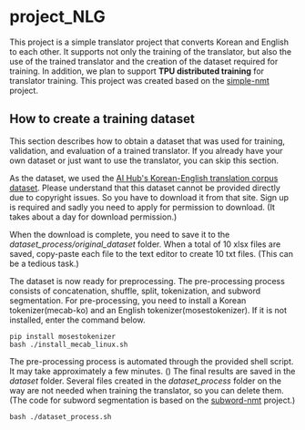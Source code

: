 # project_NLG

This project is a simple translator project that converts Korean and English to each other. 
It supports not only the training of the translator, but also the use of the trained translator and the creation of the dataset required for training. 
In addition, we plan to support **TPU distributed training** for translator training. 
This project was created based on the [simple-nmt](https://github.com/kh-kim/simple-nmt) project.

## How to create a training dataset 

This section describes how to obtain a dataset that was used for training, validation, and evaluation of a trained translator. 
If you already have your own dataset or just want to use the translator, you can skip this section. 

As the dataset, we used the [AI Hub's Korean-English translation corpus dataset](https://aihub.or.kr/aidata/87/download). 
Please understand that this dataset cannot be provided directly due to copyright issues. 
So you have to download it from that site. Sign up is required and sadly you need to apply for permission to download. (It takes about a day for download permission.)

When the download is complete, you need to save it to the *dataset_process/original_dataset* folder. 
When a total of 10 xlsx files are saved, copy-paste each file to the text editor to create 10 txt files. (This can be a tedious task.)

The dataset is now ready for preprocessing. The pre-processing process consists of concatenation, shuffle, split, tokenization, and subword segmentation. 
For pre-processing, you need to install a Korean tokenizer(mecab-ko) and an English tokenizer(mosestokenizer). 
If it is not installed, enter the command below.

```
pip install mosestokenizer
bash ./install_mecab_linux.sh
```

The pre-processing process is automated through the provided shell script. It may take approximately a few minutes. ()
The final results are saved in the *dataset* folder. Several files created in the *dataset_process* folder on the way are not needed when training the translator, so you can delete them. (The code for subword segmentation is based on the [subword-nmt](https://github.com/kh-kim/subword-nmt) project.) 

```
bash ./dataset_process.sh
```

